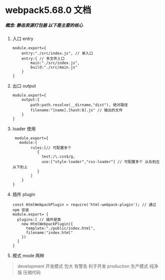 # webpack5.68.0 文档

##### 概念: 静态资源打包器 以下是主要的核心

1. 入口 entry
   ```
   module.export={
       entry:"./src/index.js", // 单入口
       entry:{ // 多文件入口
           main:"./src/index.js",
           build:"./src/main.js"
       }
   }
   ```
2. 出口 output

   ```
   module.export={
       output:{
           path:path.resolve(__dirname,"dist"), 绝对路径
           filename:"[name].[hash:8].js" // 输出的文件
       }
   }
   ```

3. loader 使用
   ```
    module.export={
      module:{
           rules:[// 可配置多个
              {
                test:/\.css$/g,
                use:["style-loader","css-loader"] // 可配置多个 从右到左 从下到上
              }
           ]
       }
   }
   ```
4. 插件 plugin
    ```
    const HtmlWebpackPlugin = require('html-webpack-plugin'); // 通过 npm 安装
    module.export= {
      plugins:[ // 插件是类
        new HtmlWebpackPlugin({
          template:"./public/index.html",
          filename:"index.html"
        })
      ]
    }
    ```
5. 模式 mode 两种
  > development 开发模式 包大 有警告 利于开发
  > production 生产模式 纯净版 压缩代码
